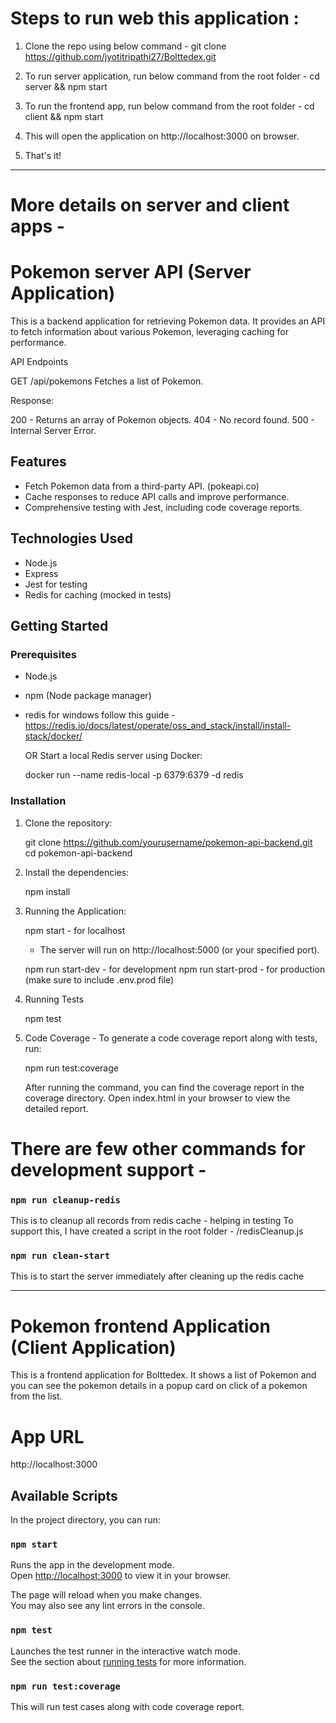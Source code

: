 # Steps to run web this application :

1) Clone the repo using below command -
git clone https://github.com/jyotitripathi27/Bolttedex.git

2) To run server application, run below command from the root folder -
cd server && npm start

3) To run the frontend app, run below command from the root folder -
cd client && npm start

4) This will open the application on http://localhost:3000 on browser.

5) That's it!

----


# More details on server and client apps -

# Pokemon server API (Server Application)

This is a backend application for retrieving Pokemon data. It provides an API to fetch information about various Pokemon, leveraging caching for performance.

API Endpoints

GET /api/pokemons
Fetches a list of Pokemon.

Response:

200 - Returns an array of Pokemon objects.
404 - No record found.
500 - Internal Server Error.


## Features

- Fetch Pokemon data from a third-party API. (pokeapi.co)
- Cache responses to reduce API calls and improve performance.
- Comprehensive testing with Jest, including code coverage reports.

## Technologies Used

- Node.js
- Express
- Jest for testing
- Redis for caching (mocked in tests)

## Getting Started

### Prerequisites

- Node.js
- npm (Node package manager)
- redis
    for windows follow this guide - https://redis.io/docs/latest/operate/oss_and_stack/install/install-stack/docker/

    OR 
    Start a local Redis server using Docker:

    docker run --name redis-local -p 6379:6379 -d redis

### Installation

1. Clone the repository:

   git clone https://github.com/yourusername/pokemon-api-backend.git
   cd pokemon-api-backend
   
2. Install the dependencies:
    
   npm install

3. Running the Application:

   npm start - for localhost
      - The server will run on http://localhost:5000 (or your specified port).

   npm run start-dev - for development 
   npm run start-prod - for production (make sure to include .env.prod file)

4. Running Tests

    npm test

5. Code Coverage - To generate a code coverage report along with tests, run:

    npm run test:coverage

    After running the command, you can find the coverage report in the coverage directory. Open index.html in your browser to view the detailed report.


# There are few other commands for development support -

### `npm run cleanup-redis`
This is to cleanup all records from redis cache - helping in testing
To support this, I have created a script in the root folder - /redisCleanup.js

### `npm run clean-start`

This is to start the server immediately after cleaning up the redis cache


----


# Pokemon frontend Application (Client Application)

This is a frontend application for Bolttedex. It shows a list of Pokemon and you can see the pokemon details in a popup card on click of a pokemon from the list.

# App URL

http://localhost:3000


## Available Scripts

In the project directory, you can run:

### `npm start`

Runs the app in the development mode.\
Open [http://localhost:3000](http://localhost:3000) to view it in your browser.

The page will reload when you make changes.\
You may also see any lint errors in the console.

### `npm test`

Launches the test runner in the interactive watch mode.\
See the section about [running tests](https://facebook.github.io/create-react-app/docs/running-tests) for more information.


### `npm run test:coverage`

This will run test cases along with code coverage report.

